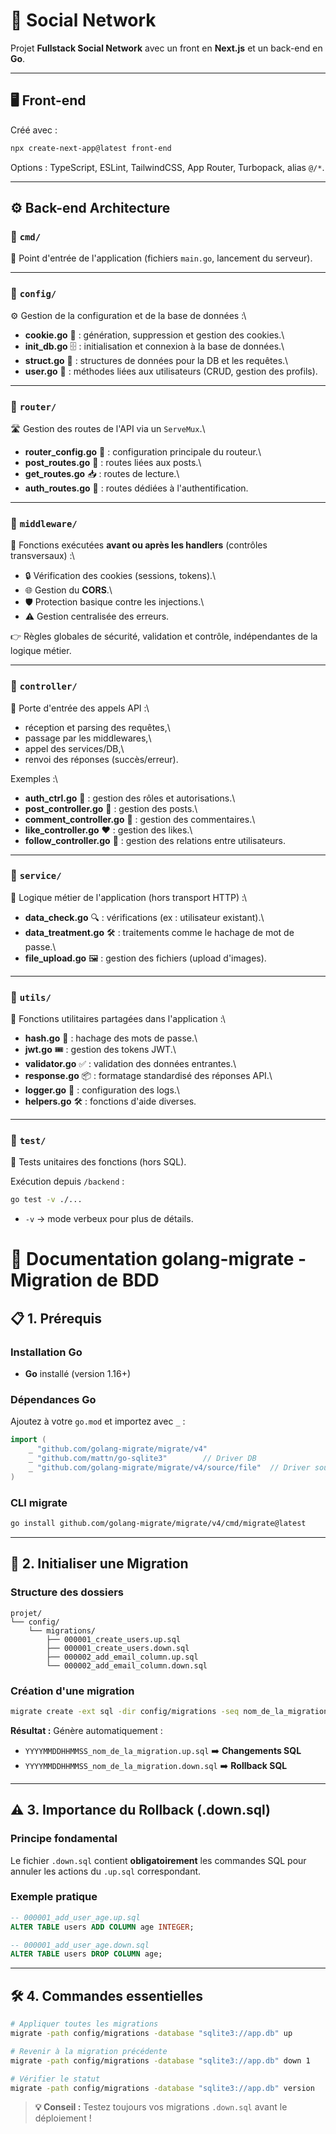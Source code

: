 # 📌 Social Network

Projet **Fullstack Social Network** avec un front en **Next.js** et un
back-end en **Go**.

------------------------------------------------------------------------

## 🖥 Front-end

Créé avec :

``` bash
npx create-next-app@latest front-end
```

Options : TypeScript, ESLint, TailwindCSS, App Router, Turbopack, alias
`@/*`.

------------------------------------------------------------------------

## ⚙️ Back-end Architecture

### 📂 `cmd/`

📌 Point d'entrée de l'application (fichiers `main.go`, lancement du
serveur).

------------------------------------------------------------------------

### 📂 `config/`

⚙️ Gestion de la configuration et de la base de données :\
- **cookie.go** 🍪 : génération, suppression et gestion des cookies.\
- **init_db.go** 🗄️ : initialisation et connexion à la base de données.\
- **struct.go** 🧩 : structures de données pour la DB et les requêtes.\
- **user.go** 👤 : méthodes liées aux utilisateurs (CRUD, gestion des
profils).

------------------------------------------------------------------------

### 📂 `router/`

🛣️ Gestion des routes de l'API via un `ServeMux`.\
- **router_config.go** 🔧 : configuration principale du routeur.\
- **post_routes.go** 📝 : routes liées aux posts.\
- **get_routes.go** 📥 : routes de lecture.\
- **auth_routes.go** 🔑 : routes dédiées à l'authentification.

------------------------------------------------------------------------

### 📂 `middleware/`

🧱 Fonctions exécutées **avant ou après les handlers** (contrôles
transversaux) :\
- 🔒 Vérification des cookies (sessions, tokens).\
- 🌐 Gestion du **CORS**.\
- 🛡 Protection basique contre les injections.\
- ⚠️ Gestion centralisée des erreurs.

👉 Règles globales de sécurité, validation et contrôle, indépendantes de
la logique métier.

------------------------------------------------------------------------

### 📂 `controller/`

🎯 Porte d'entrée des appels API :\
- réception et parsing des requêtes,\
- passage par les middlewares,\
- appel des services/DB,\
- renvoi des réponses (succès/erreur).

Exemples :\
- **auth_ctrl.go** 🔑 : gestion des rôles et autorisations.\
- **post_controller.go** 📝 : gestion des posts.\
- **comment_controller.go** 💬 : gestion des commentaires.\
- **like_controller.go** ❤️ : gestion des likes.\
- **follow_controller.go** 👥 : gestion des relations entre
utilisateurs.

------------------------------------------------------------------------

### 📂 `service/`

🧠 Logique métier de l'application (hors transport HTTP) :\
- **data_check.go** 🔍 : vérifications (ex : utilisateur existant).\
- **data_treatment.go** 🛠️ : traitements comme le hachage de mot de
passe.\
- **file_upload.go** 🖼️ : gestion des fichiers (upload d'images).

------------------------------------------------------------------------

### 📂 `utils/`

🧰 Fonctions utilitaires partagées dans l'application :\
- **hash.go** 🔑 : hachage des mots de passe.\
- **jwt.go** 🎟️ : gestion des tokens JWT.\
- **validator.go** ✅ : validation des données entrantes.\
- **response.go** 📦 : formatage standardisé des réponses API.\
- **logger.go** 📜 : configuration des logs.\
- **helpers.go** 🛠️ : fonctions d'aide diverses.

------------------------------------------------------------------------

### 📂 `test/`

🧪 Tests unitaires des fonctions (hors SQL).

Exécution depuis `/backend` :

``` bash
go test -v ./...
```

-   `-v` → mode verbeux pour plus de détails.



# 🔄 Documentation golang-migrate - Migration de BDD

## 📋 1. Prérequis

### Installation Go
- **Go** installé (version 1.16+)

### Dépendances Go
Ajoutez à votre `go.mod` et importez avec `_` :
```go
import (
    _ "github.com/golang-migrate/migrate/v4"
    _ "github.com/mattn/go-sqlite3"        // Driver DB
    _ "github.com/golang-migrate/migrate/v4/source/file"  // Driver source
)
```

### CLI migrate
```bash
go install github.com/golang-migrate/migrate/v4/cmd/migrate@latest
```

---

## 🚀 2. Initialiser une Migration

### Structure des dossiers
```
projet/
└── config/
    └── migrations/
        ├── 000001_create_users.up.sql
        ├── 000001_create_users.down.sql
        ├── 000002_add_email_column.up.sql
        └── 000002_add_email_column.down.sql
```

### Création d'une migration
```bash
migrate create -ext sql -dir config/migrations -seq nom_de_la_migration
```

**Résultat :** Génère automatiquement :
- `YYYYMMDDHHMMSS_nom_de_la_migration.up.sql` ➡️ **Changements SQL**
- `YYYYMMDDHHMMSS_nom_de_la_migration.down.sql` ➡️ **Rollback SQL**

---

## ⚠️ 3. Importance du Rollback (.down.sql)

### Principe fondamental
Le fichier `.down.sql` contient **obligatoirement** les commandes SQL pour annuler les actions du `.up.sql` correspondant.

### Exemple pratique
```sql
-- 000001_add_user_age.up.sql
ALTER TABLE users ADD COLUMN age INTEGER;

-- 000001_add_user_age.down.sql  
ALTER TABLE users DROP COLUMN age;
```

---

## 🛠️ 4. Commandes essentielles

```bash
# Appliquer toutes les migrations
migrate -path config/migrations -database "sqlite3://app.db" up

# Revenir à la migration précédente
migrate -path config/migrations -database "sqlite3://app.db" down 1

# Vérifier le statut
migrate -path config/migrations -database "sqlite3://app.db" version
```

> **💡 Conseil :** Testez toujours vos migrations `.down.sql` avant le déploiement !